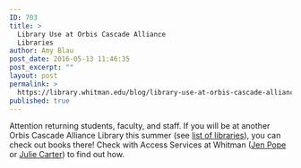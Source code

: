 ```yaml
---
ID: 703
title: >
  Library Use at Orbis Cascade Alliance
  Libraries
author: Amy Blau
post_date: 2016-05-13 11:46:35
post_excerpt: ""
layout: post
permalink: >
  https://library.whitman.edu/blog/library-use-at-orbis-cascade-alliance-libraries/
published: true
---
```

Attention returning students, faculty, and staff. If you will be at another Orbis Cascade Alliance Library this summer (see <a href="https://www.orbiscascade.org/member/">list of libraries</a>), you can check out books there! Check with Access Services at Whitman (<a href="mailto:popeja@whitman.edu">Jen Pope</a> or <a href="mailto:carterja@whitman.edu">Julie Carter</a>) to find out how.